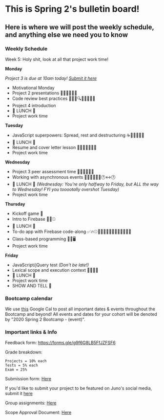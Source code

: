 # This is Spring 2's bulletin board!

## Here is where we will post the weekly schedule, and anything else we need you to know


<!-- ### Daily Schedule

_ALL TIMES ARE ESTIMATES FOR YOUR CONVIENICE AND AWARENESS AND ARE SUBJECT TO CHANGE_

We would like you to have a detailed a schedule to refer to now that we are online. However, we need to be super flexible with timing to allow for lessons to be extra juicy when YOU want them to be. **Never worry** if the real life timing isn't matching this estimate. We will adjust as needed and make sure the content gets covered and that you get the time you need for projects.  -->


### Weekly Schedule

Week 5: Holy shit, look at all that project work time!

**Monday**

 _Project 3 is due at 10am today! [Submit it here](https://docs.google.com/forms/d/e/1FAIpQLSeRr63HMZPrJDomUPKwtmYRsTXWP8pCPFdGEyE2cFst-7BFUQ/viewform)_

* Motivational Monday
* Project 2 presentations 👏🏽👏🏽👏🏽
* Code review best practices 👩🏽‍💻🔍👍🏽🏋🏽‍♀️
* Project 4 introduction
* 🍴 LUNCH 🍴
* Project work time


**Tuesday**

* JavaScript superpowers: Spread, rest and destructuring ☕📃🦸‍♀️🦹‍♂️
* 🍴 LUNCH 🍴
* Resume and cover letter lesson 👩🏽‍💼👨🏽‍💼📄
* Project work time


**Wednesday**

* Project 3 peer assessment time 👯‍♂️👯‍♂️👯‍♂️
* Working with asynchronous events 👷🏽‍♀️👨🏽‍🏭🕐↔🕑
* 🍴 LUNCH 🍴 _(Wednesday: You're only halfway to Friday, but ALL the way to Wednesday! FYI you tooootally overshot Tuesday)_
* Project work time


**Thursday**

* Kickoff game 🏈
* Intro to Firebase 🎉🔥⚾
* 🍴 LUNCH 🍴
* To-do app with Firebase code-along ✅🔥⚾👩🏽‍💻👨🏽‍💻👩🏽‍💻👨🏽‍💻
* Class-based programming 🎩🎀🖥
* Project work time


**Friday**

* JavaScript/jQuery test _(Don't be late!)_
* Lexical scope and execution context 🔪⛺👇🏽
* 🍴 LUNCH 🍴
* Project work time
* SHOW AND TELL 🎉


### Bootcamp calendar

We use [this](https://calendar.google.com/calendar/embed?src=hackeryou.com_ckj6930nr6kraakaisos09cccs%40group.calendar.google.com&ctz=America%2FToronto) Google Cal to post all important dates & events throughout the Bootcamp and beyond! All events and dates for your cohort will be denoted by "2020 Spring 2 Bootcamp - (event)".

### Important links & Info

Feedback form: https://forms.gle/g9f6G8LB5FfJZFSF6

Grade breakdown:

```
Projects = 10% each
Tests = 5% each
Exam = 25%
```

Submission form: [Here](https://docs.google.com/forms/d/11X0cb0hwvmqjY66aNJbSGI2XMbLtd4K1zNW-R_s6kQ0/)

If you'd like to submit your project to be featured on Juno's social media, submit it [here](https://docs.google.com/forms/d/e/1FAIpQLSdu5QfWrOBE14L00vhc1e4IfbwXV4X7CzNdjwJxoP4uOSDA3w/viewform)

Group assignments: [Here](https://docs.google.com/spreadsheets/d/1nNtc4s0M6aWJv1K_sNPYzFOXappNFq9LZYzwl4B9JQg/)

Scope Approval Document: [Here](https://docs.google.com/forms/d/1PETHgqnOLXSwjmI41fFQizKcIyB5Q4wnidCTM1ZXwbE/)
